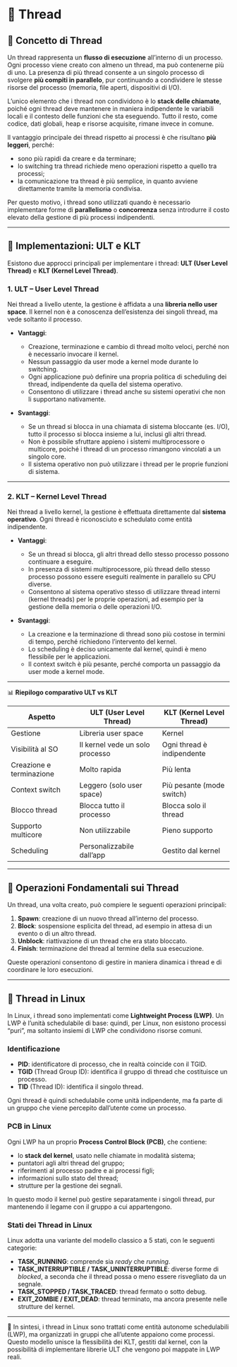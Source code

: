 # 📘 Thread

## 🔹 Concetto di Thread

Un thread rappresenta un **flusso di esecuzione** all’interno di un processo.
Ogni processo viene creato con almeno un thread, ma può contenerne più di uno.
La presenza di più thread consente a un singolo processo di svolgere **più compiti in parallelo**, pur continuando a condividere le stesse risorse del processo (memoria, file aperti, dispositivi di I/O).

L’unico elemento che i thread non condividono è lo **stack delle chiamate**, poiché ogni thread deve mantenere in maniera indipendente le variabili locali e il contesto delle funzioni che sta eseguendo.
Tutto il resto, come codice, dati globali, heap e risorse acquisite, rimane invece in comune.

Il vantaggio principale dei thread rispetto ai processi è che risultano **più leggeri**, perché:

* sono più rapidi da creare e da terminare;
* lo switching tra thread richiede meno operazioni rispetto a quello tra processi;
* la comunicazione tra thread è più semplice, in quanto avviene direttamente tramite la memoria condivisa.

Per questo motivo, i thread sono utilizzati quando è necessario implementare forme di **parallelismo** o **concorrenza** senza introdurre il costo elevato della gestione di più processi indipendenti.

---

## 🔹 Implementazioni: ULT e KLT

Esistono due approcci principali per implementare i thread: **ULT (User Level Thread)** e **KLT (Kernel Level Thread)**.

### 1. ULT – User Level Thread

Nei thread a livello utente, la gestione è affidata a una **libreria nello user space**.
Il kernel non è a conoscenza dell’esistenza dei singoli thread, ma vede soltanto il processo.

* **Vantaggi**:

  * Creazione, terminazione e cambio di thread molto veloci, perché non è necessario invocare il kernel.
  * Nessun passaggio da user mode a kernel mode durante lo switching.
  * Ogni applicazione può definire una propria politica di scheduling dei thread, indipendente da quella del sistema operativo.
  * Consentono di utilizzare i thread anche su sistemi operativi che non li supportano nativamente.

* **Svantaggi**:

  * Se un thread si blocca in una chiamata di sistema bloccante (es. I/O), tutto il processo si blocca insieme a lui, inclusi gli altri thread.
  * Non è possibile sfruttare appieno i sistemi multiprocessore o multicore, poiché i thread di un processo rimangono vincolati a un singolo core.
  * Il sistema operativo non può utilizzare i thread per le proprie funzioni di sistema.

---

### 2. KLT – Kernel Level Thread

Nei thread a livello kernel, la gestione è effettuata direttamente dal **sistema operativo**.
Ogni thread è riconosciuto e schedulato come entità indipendente.

* **Vantaggi**:

  * Se un thread si blocca, gli altri thread dello stesso processo possono continuare a eseguire.
  * In presenza di sistemi multiprocessore, più thread dello stesso processo possono essere eseguiti realmente in parallelo su CPU diverse.
  * Consentono al sistema operativo stesso di utilizzare thread interni (kernel threads) per le proprie operazioni, ad esempio per la gestione della memoria o delle operazioni I/O.

* **Svantaggi**:

  * La creazione e la terminazione di thread sono più costose in termini di tempo, perché richiedono l’intervento del kernel.
  * Lo scheduling è deciso unicamente dal kernel, quindi è meno flessibile per le applicazioni.
  * Il context switch è più pesante, perché comporta un passaggio da user mode a kernel mode.

---

📊 **Riepilogo comparativo ULT vs KLT**

| Aspetto                  | ULT (User Level Thread)         | KLT (Kernel Level Thread)  |
| ------------------------ | ------------------------------- | -------------------------- |
| Gestione                 | Libreria user space             | Kernel                     |
| Visibilità al SO         | Il kernel vede un solo processo | Ogni thread è indipendente |
| Creazione e terminazione | Molto rapida                    | Più lenta                  |
| Context switch           | Leggero (solo user space)       | Più pesante (mode switch)  |
| Blocco thread            | Blocca tutto il processo        | Blocca solo il thread      |
| Supporto multicore       | Non utilizzabile                | Pieno supporto             |
| Scheduling               | Personalizzabile dall’app       | Gestito dal kernel         |

---

## 🔹 Operazioni Fondamentali sui Thread

Un thread, una volta creato, può compiere le seguenti operazioni principali:

1. **Spawn**: creazione di un nuovo thread all’interno del processo.
2. **Block**: sospensione esplicita del thread, ad esempio in attesa di un evento o di un altro thread.
3. **Unblock**: riattivazione di un thread che era stato bloccato.
4. **Finish**: terminazione del thread al termine della sua esecuzione.

Queste operazioni consentono di gestire in maniera dinamica i thread e di coordinare le loro esecuzioni.

---

## 🔹 Thread in Linux

In Linux, i thread sono implementati come **Lightweight Process (LWP)**.
Un LWP è l’unità schedulabile di base: quindi, per Linux, non esistono processi “puri”, ma soltanto insiemi di LWP che condividono risorse comuni.

### Identificazione

* **PID**: identificatore di processo, che in realtà coincide con il TGID.
* **TGID** (Thread Group ID): identifica il gruppo di thread che costituisce un processo.
* **TID** (Thread ID): identifica il singolo thread.

Ogni thread è quindi schedulabile come unità indipendente, ma fa parte di un gruppo che viene percepito dall’utente come un processo.

### PCB in Linux

Ogni LWP ha un proprio **Process Control Block (PCB)**, che contiene:

* lo **stack del kernel**, usato nelle chiamate in modalità sistema;
* puntatori agli altri thread del gruppo;
* riferimenti al processo padre e ai processi figli;
* informazioni sullo stato del thread;
* strutture per la gestione dei segnali.

In questo modo il kernel può gestire separatamente i singoli thread, pur mantenendo il legame con il gruppo a cui appartengono.

### Stati dei Thread in Linux

Linux adotta una variante del modello classico a 5 stati, con le seguenti categorie:

* **TASK_RUNNING**: comprende sia *ready* che *running*.
* **TASK_INTERRUPTIBLE / TASK_UNINTERRUPTIBLE**: diverse forme di *blocked*, a seconda che il thread possa o meno essere risvegliato da un segnale.
* **TASK_STOPPED / TASK_TRACED**: thread fermato o sotto debug.
* **EXIT_ZOMBIE / EXIT_DEAD**: thread terminato, ma ancora presente nelle strutture del kernel.

---

📌 In sintesi, i thread in Linux sono trattati come entità autonome schedulabili (LWP), ma organizzati in gruppi che all’utente appaiono come processi.
Questo modello unisce la flessibilità dei KLT, gestiti dal kernel, con la possibilità di implementare librerie ULT che vengono poi mappate in LWP reali.
